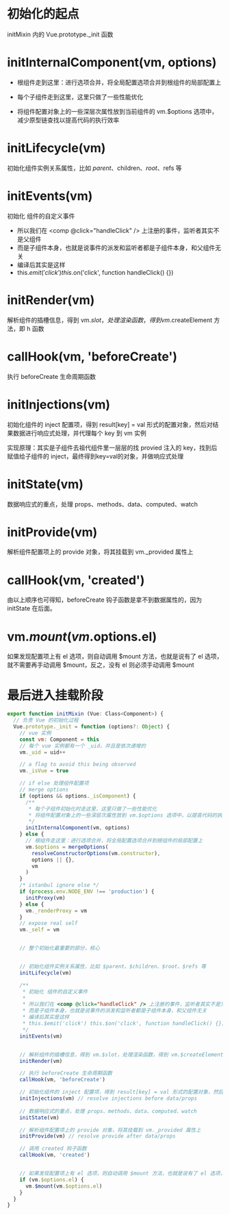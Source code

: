 # 初始化的起点

initMixin 内的 Vue.prototype._init 函数



# initInternalComponent(vm, options)

* 根组件走到这里：进行选项合并，将全局配置选项合并到根组件的局部配置上

* 每个子组件走到这里，这里只做了一些性能优化
* 将组件配置对象上的一些深层次属性放到当前组件的 vm.$options 选项中，减少原型链查找以提高代码的执行效率



# initLifecycle(vm)

初始化组件实例关系属性，比如 $parent、$children、$root、$refs 等


# initEvents(vm)

初始化 组件的自定义事件

* 所以我们在 <comp @click="handleClick" /> 上注册的事件，监听者其实不是父组件
* 而是子组件本身，也就是说事件的派发和监听者都是子组件本身，和父组件无关
* 编译后其实是这样
* this.$emit('click') this.$on('click', function handleClick() {})


# initRender(vm)

解析组件的插槽信息，得到 vm.$slot，处理渲染函数，得到 vm.$createElement 方法，即 h 函数


# callHook(vm, 'beforeCreate')

执行 beforeCreate 生命周期函数 


# initInjections(vm)

初始化组件的 inject 配置项，得到 result[key] = val 形式的配置对象，然后对结果数据进行响应式处理，并代理每个 key 到 vm 实例

实现原理：其实是子组件去祖代组件里一层层的找 provied 注入的 key，找到后赋值给子组件的 inject，最终得到key=val的对象，并做响应式处理

# initState(vm)

数据响应式的重点，处理 props、methods、data、computed、watch
    

# initProvide(vm)

解析组件配置项上的 provide 对象，将其挂载到 vm._provided 属性上


# callHook(vm, 'created')

由以上顺序也可得知，beforeCreate 钩子函数是拿不到数据属性的，因为 initState 在后面。


# vm.$mount(vm.$options.el)

如果发现配置项上有 el 选项，则自动调用 $mount 方法，也就是说有了 el 选项，就不需要再手动调用 $mount，反之，没有 el 则必须手动调用 $mount


# 最后进入挂载阶段


```js
export function initMixin (Vue: Class<Component>) {
  // 负责 Vue 的初始化过程
  Vue.prototype._init = function (options?: Object) {
    // vue 实例
    const vm: Component = this
    // 每个 vue 实例都有一个 _uid，并且是依次递增的
    vm._uid = uid++

    // a flag to avoid this being observed
    vm._isVue = true

    // if else 处理组件配置项
    // merge options
    if (options && options._isComponent) {
      /**
       * 每个子组件初始化时走这里，这里只做了一些性能优化
       * 将组件配置对象上的一些深层次属性放到 vm.$options 选项中，以提高代码的执行效率
       */
      initInternalComponent(vm, options)
    } else {
      // 根组件走这里：进行选项合并，将全局配置选项合并到根组件的局部配置上
      vm.$options = mergeOptions(
        resolveConstructorOptions(vm.constructor),
        options || {},
        vm
      )
    }
    /* istanbul ignore else */
    if (process.env.NODE_ENV !== 'production') {
      initProxy(vm)
    } else {
      vm._renderProxy = vm
    }
    // expose real self
    vm._self = vm


    // 整个初始化最重要的部分，核心


    // 初始化组件实例关系属性，比如 $parent、$children、$root、$refs 等
    initLifecycle(vm)

    /**
     * 初始化 组件的自定义事件
     * 
     * 所以我们在 <comp @click="handleClick" /> 上注册的事件，监听者其实不是父组件
     * 而是子组件本身，也就是说事件的派发和监听者都是子组件本身，和父组件无关
     * 编译后其实是这样
     * this.$emit('click') this.$on('click', function handleClick() {})
     */
    initEvents(vm)


    // 解析组件的插槽信息，得到 vm.$slot，处理渲染函数，得到 vm.$createElement 方法，即 h 函数
    initRender(vm)

    // 执行 beforeCreate 生命周期函数 
    callHook(vm, 'beforeCreate')

    // 初始化组件的 inject 配置项，得到 result[key] = val 形式的配置对象，然后对结果数据进行响应式处理，并代理每个 key 到 vm 实例
    initInjections(vm) // resolve injections before data/props
    
    // 数据响应式的重点，处理 props、methods、data、computed、watch
    initState(vm)

    // 解析组件配置项上的 provide 对象，将其挂载到 vm._provided 属性上
    initProvide(vm) // resolve provide after data/props

    // 调用 created 钩子函数
    callHook(vm, 'created')


    // 如果发现配置项上有 el 选项，则自动调用 $mount 方法，也就是说有了 el 选项，就不需要再手动调用 $mount，反之，没有 el 则必须手动调用 $mount
    if (vm.$options.el) {
      vm.$mount(vm.$options.el)
    }
  }
}

```
